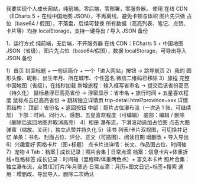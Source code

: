 我要实现个人成长网站，纯前端，零后端，零部署，零服务器， 使用 在线 CDN（ECharts 5 + 在线中国地图 JSON），不再离线，避免卡顿与体积 图片先只做 占位（base64 / 假图），不落盘，后续可替换 所有数据（高亮列表、笔记、点赞、卡片等）均存 localStorage，支持一键导出 / 导入 JSON 备份

1、运行方式 纯前端，无后端，不开服务器 在线 CDN：ECharts 5 + 中国地图 JSON（省级），图片先占位（base64/假图），数据 localStorage，可导出导入 JSON 备份

1）首页 封面标题 + 一句话简介 + 一个「进入网站」按钮 → 跳导航页 2）我的 圆形头像、昵称、出生年月、所在城市、个性签名 微信二维码已移除 3）旅程 完整中国地图（省级），在线秒加载 新增旅程：输入框写省市名 → 提交后该省份高亮（持久化） 鼠标悬浮已高亮省份 → 浮窗显示：省市名 + 旅行时间 + 五星喜欢程度 鼠标点击已高亮省份 → 跳转独立详情页 trip-detail.html?province=xxx 详情页结构： 顶部：省份名 + 返回按钮 中部：照片占位瀑布流（一次选 1 张，可继续加） 下部：时间、同行人、感想、五星喜欢程度（可编辑） 底部：编辑 / 删除（删除后返回地图并取消高亮） 4）相册 瀑布流，下滑滚动追加占位图 点击大图弹窗（缩放、关闭），独立点赞并持久化 5）读书 列表/卡片双视图，可切换并记忆 单条：书名、封面占位、评分、正文（可插图）、阅读日期 增删改 + 导入导出 6）兴趣爱好 网格卡片（图+标题） 点卡片进详情：长文、作品图占位、时间轴 7）宠物 4 Tab：档案 | 成长记录 | 照片合集 | 日常点滴 档案：信息卡片+体重折线+性格标签 成长记录：时间轴（里程碑/体重两色点）+ 富文本卡片 照片合集：独立瀑布流，点赞/幻灯片/年月筛选 日常点滴：月历+图文日记+标签+搜索 通用：增删改、导出导入、删除二次确认